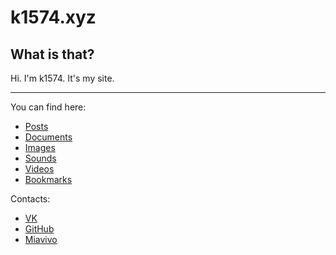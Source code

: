 k1574.xyz
=========

What is that?
-------------

Hi. I'm k1574. It's my site.

---

You can find here:
* [Posts](msg)
* [Documents](doc)
* [Images](img)
* [Sounds](snd)
* [Videos](vid)
* [Bookmarks](bm)

Contacts:
* [VK](https://vk.com/k1574/)
* [GitHub](https://github.com/k1574/)
* [Miavivo](https://www.miavivo.net/profilo/k1574/)
